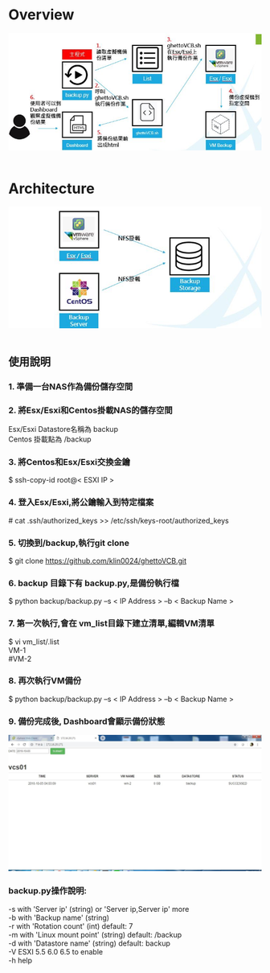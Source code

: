 # Overview
![image](img/overview.JPG?raw=true "Overview") <br />
<br />
# Architecture
![image](img/architecture.JPG?raw=true "Architecture") <br />
<br />
## 使用說明
### 1. 準備一台NAS作為備份儲存空間
### 2. 將Esx/Esxi和Centos掛載NAS的儲存空間
Esx/Esxi Datastore名稱為 backup <br />
Centos 掛載點為 /backup <br />
### 3. 將Centos和Esx/Esxi交換金鑰
$ ssh-copy-id root@< ESXI IP > <br />
### 4. 登入Esx/Esxi,將公鑰輸入到特定檔案
\# cat .ssh/authorized_keys >> /etc/ssh/keys-root/authorized_keys
### 5. 切換到/backup,執行git clone
$ git clone https://github.com/klin0024/ghettoVCB.git
### 6. backup 目錄下有 backup.py,是備份執行檔
$ python backup/backup.py –s < IP Address > –b < Backup Name >
### 7. 第一次執行,會在 vm_list目錄下建立清單,編輯VM清單
$ vi vm_list/<Backup Name>.list <br />
VM-1 <br />
\#VM-2 <br />	
### 8. 再次執行VM備份
$ python backup/backup.py –s < IP Address > –b < Backup Name >
### 9. 備份完成後, Dashboard會顯示備份狀態
![image](img/dashboard.JPG?raw=true "Dashboard") <br />


### backup.py操作說明:
-s with 'Server ip' (string) or 'Server ip,Server ip' more <br />
-b with 'Backup name' (string) <br />
-r with 'Rotation count' (int) default: 7 <br />
-m with 'Linux mount point' (string) default: /backup <br />
-d with 'Datastore name' (string) default: backup <br />
-V ESXI 5.5 6.0 6.5 to enable <br />
-h help <br />